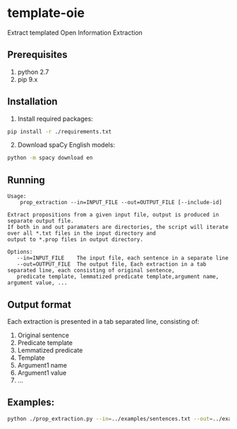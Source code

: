 # template-oie
Extract templated Open Information Extraction

## Prerequisites
1. python 2.7
2. pip 9.x

## Installation
1. Install required packages:<br>
```bash
pip install -r ./requirements.txt
```
2. Download spaCy English models:<br>
```bash
python -m spacy download en
```

## Running 
```
Usage:
    prop_extraction --in=INPUT_FILE --out=OUTPUT_FILE [--include-id]

Extract propositions from a given input file, output is produced in separate output file.
If both in and out paramaters are directories, the script will iterate over all *.txt files in the input directory and
output to *.prop files in output directory.

Options:
   --in=INPUT_FILE    The input file, each sentence in a separate line
   --out=OUTPUT_FILE  The output file, Each extraction in a tab separated line, each consisting of original sentence,
   predicate template, lemmatized predicate template,argument name, argument value, ...
```

## Output format

Each extraction is presented in a tab separated line, consisting of:
1. Original sentence
2. Predicate template
3. Lemmatized predicate
4. Template
5. Argument1 name
6. Argument1 value
7. ...

## Examples:
```bash
python ./prop_extraction.py --in=../examples/sentences.txt --out=../examples/sentences.prop
```



